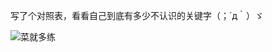 写了个对照表，看看自己到底有多少不认识的关键字（；´д｀）ゞ


![菜就多练](https://github.com/EnLightGu/Cpp-translate/assets/84883393/54bfb0c4-fac2-4fba-9df9-e4b75a43101c)
